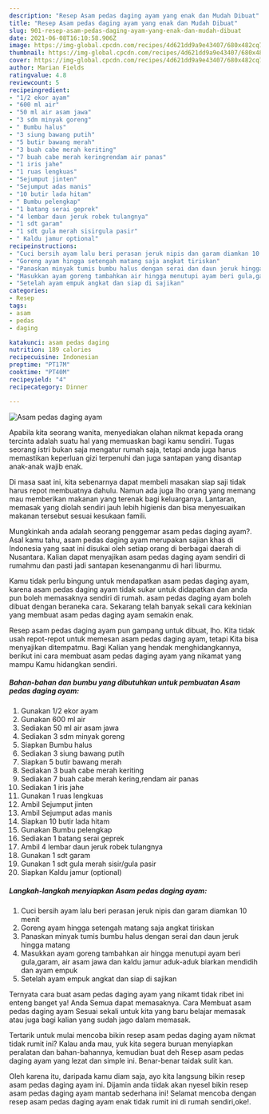 ```yaml
---
description: "Resep Asam pedas daging ayam yang enak dan Mudah Dibuat"
title: "Resep Asam pedas daging ayam yang enak dan Mudah Dibuat"
slug: 901-resep-asam-pedas-daging-ayam-yang-enak-dan-mudah-dibuat
date: 2021-06-08T16:10:58.906Z
image: https://img-global.cpcdn.com/recipes/4d621dd9a9e43407/680x482cq70/asam-pedas-daging-ayam-foto-resep-utama.jpg
thumbnail: https://img-global.cpcdn.com/recipes/4d621dd9a9e43407/680x482cq70/asam-pedas-daging-ayam-foto-resep-utama.jpg
cover: https://img-global.cpcdn.com/recipes/4d621dd9a9e43407/680x482cq70/asam-pedas-daging-ayam-foto-resep-utama.jpg
author: Marian Fields
ratingvalue: 4.8
reviewcount: 5
recipeingredient:
- "1/2 ekor ayam"
- "600 ml air"
- "50 ml air asam jawa"
- "3 sdm minyak goreng"
- " Bumbu halus"
- "3 siung bawang putih"
- "5 butir bawang merah"
- "3 buah cabe merah keriting"
- "7 buah cabe merah keringrendam air panas"
- "1 iris jahe"
- "1 ruas lengkuas"
- "Sejumput jinten"
- "Sejumput adas manis"
- "10 butir lada hitam"
- " Bumbu pelengkap"
- "1 batang serai geprek"
- "4 lembar daun jeruk robek tulangnya"
- "1 sdt garam"
- "1 sdt gula merah sisirgula pasir"
- " Kaldu jamur optional"
recipeinstructions:
- "Cuci bersih ayam lalu beri perasan jeruk nipis dan garam diamkan 10 menit"
- "Goreng ayam hingga setengah matang saja angkat tiriskan"
- "Panaskan minyak tumis bumbu halus dengan serai dan daun jeruk hingga matang"
- "Masukkan ayam goreng tambahkan air hingga menutupi ayam beri gula,garam, air asam jawa dan kaldu jamur aduk-aduk biarkan mendidih dan ayam empuk"
- "Setelah ayam empuk angkat dan siap di sajikan"
categories:
- Resep
tags:
- asam
- pedas
- daging

katakunci: asam pedas daging 
nutrition: 189 calories
recipecuisine: Indonesian
preptime: "PT17M"
cooktime: "PT40M"
recipeyield: "4"
recipecategory: Dinner

---
```



![Asam pedas daging ayam](https://img-global.cpcdn.com/recipes/4d621dd9a9e43407/680x482cq70/asam-pedas-daging-ayam-foto-resep-utama.jpg)

Apabila kita seorang wanita, menyediakan olahan nikmat kepada orang tercinta adalah suatu hal yang memuaskan bagi kamu sendiri. Tugas seorang istri bukan saja mengatur rumah saja, tetapi anda juga harus memastikan keperluan gizi terpenuhi dan juga santapan yang disantap anak-anak wajib enak.

Di masa  saat ini, kita sebenarnya dapat membeli masakan siap saji tidak harus repot membuatnya dahulu. Namun ada juga lho orang yang memang mau memberikan makanan yang terenak bagi keluarganya. Lantaran, memasak yang diolah sendiri jauh lebih higienis dan bisa menyesuaikan makanan tersebut sesuai kesukaan famili. 



Mungkinkah anda adalah seorang penggemar asam pedas daging ayam?. Asal kamu tahu, asam pedas daging ayam merupakan sajian khas di Indonesia yang saat ini disukai oleh setiap orang di berbagai daerah di Nusantara. Kalian dapat menyajikan asam pedas daging ayam sendiri di rumahmu dan pasti jadi santapan kesenanganmu di hari liburmu.

Kamu tidak perlu bingung untuk mendapatkan asam pedas daging ayam, karena asam pedas daging ayam tidak sukar untuk didapatkan dan anda pun boleh memasaknya sendiri di rumah. asam pedas daging ayam boleh dibuat dengan beraneka cara. Sekarang telah banyak sekali cara kekinian yang membuat asam pedas daging ayam semakin enak.

Resep asam pedas daging ayam pun gampang untuk dibuat, lho. Kita tidak usah repot-repot untuk memesan asam pedas daging ayam, tetapi Kita bisa menyajikan ditempatmu. Bagi Kalian yang hendak menghidangkannya, berikut ini cara membuat asam pedas daging ayam yang nikamat yang mampu Kamu hidangkan sendiri.

<!--inarticleads1-->

##### Bahan-bahan dan bumbu yang dibutuhkan untuk pembuatan Asam pedas daging ayam:

1. Gunakan 1/2 ekor ayam
1. Gunakan 600 ml air
1. Sediakan 50 ml air asam jawa
1. Sediakan 3 sdm minyak goreng
1. Siapkan  Bumbu halus
1. Sediakan 3 siung bawang putih
1. Siapkan 5 butir bawang merah
1. Sediakan 3 buah cabe merah keriting
1. Sediakan 7 buah cabe merah kering,rendam air panas
1. Sediakan 1 iris jahe
1. Gunakan 1 ruas lengkuas
1. Ambil Sejumput jinten
1. Ambil Sejumput adas manis
1. Siapkan 10 butir lada hitam
1. Gunakan  Bumbu pelengkap
1. Sediakan 1 batang serai geprek
1. Ambil 4 lembar daun jeruk robek tulangnya
1. Gunakan 1 sdt garam
1. Gunakan 1 sdt gula merah sisir/gula pasir
1. Siapkan  Kaldu jamur (optional)




<!--inarticleads2-->

##### Langkah-langkah menyiapkan Asam pedas daging ayam:

1. Cuci bersih ayam lalu beri perasan jeruk nipis dan garam diamkan 10 menit
1. Goreng ayam hingga setengah matang saja angkat tiriskan
1. Panaskan minyak tumis bumbu halus dengan serai dan daun jeruk hingga matang
1. Masukkan ayam goreng tambahkan air hingga menutupi ayam beri gula,garam, air asam jawa dan kaldu jamur aduk-aduk biarkan mendidih dan ayam empuk
1. Setelah ayam empuk angkat dan siap di sajikan




Ternyata cara buat asam pedas daging ayam yang nikamt tidak ribet ini enteng banget ya! Anda Semua dapat memasaknya. Cara Membuat asam pedas daging ayam Sesuai sekali untuk kita yang baru belajar memasak atau juga bagi kalian yang sudah jago dalam memasak.

Tertarik untuk mulai mencoba bikin resep asam pedas daging ayam nikmat tidak rumit ini? Kalau anda mau, yuk kita segera buruan menyiapkan peralatan dan bahan-bahannya, kemudian buat deh Resep asam pedas daging ayam yang lezat dan simple ini. Benar-benar taidak sulit kan. 

Oleh karena itu, daripada kamu diam saja, ayo kita langsung bikin resep asam pedas daging ayam ini. Dijamin anda tiidak akan nyesel bikin resep asam pedas daging ayam mantab sederhana ini! Selamat mencoba dengan resep asam pedas daging ayam enak tidak rumit ini di rumah sendiri,oke!.

